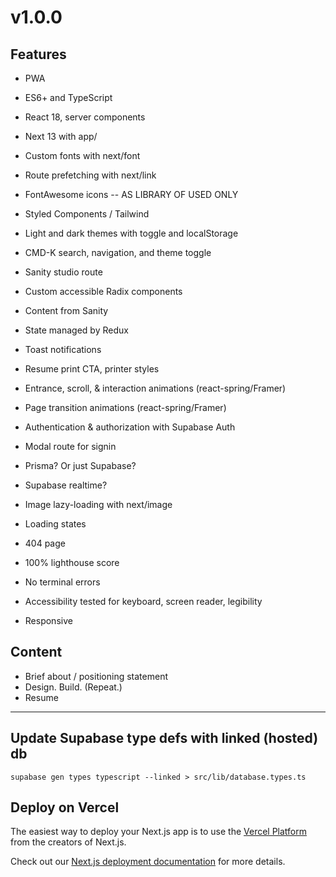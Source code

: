 
# v1.0.0

## Features

- PWA
- ES6+ and TypeScript
- React 18, server components
- Next 13 with app/
- Custom fonts with next/font
- Route prefetching with next/link
- FontAwesome icons -- AS LIBRARY OF USED ONLY
- Styled Components / Tailwind
- Light and dark themes with toggle and localStorage
- CMD-K search, navigation, and theme toggle
- Sanity studio route
- Custom accessible Radix components

- Content from Sanity
- State managed by Redux
- Toast notifications
- Resume print CTA, printer styles
- Entrance, scroll, & interaction animations (react-spring/Framer)
- Page transition animations (react-spring/Framer)

- Authentication & authorization with Supabase Auth
- Modal route for signin
- Prisma? Or just Supabase?
- Supabase realtime?

- Image lazy-loading with next/image
- Loading states
- 404 page
- 100% lighthouse score
- No terminal errors
- Accessibility tested for keyboard, screen reader, legibility
- Responsive

## Content

- Brief about / positioning statement
- Design. Build. (Repeat.)
- Resume

-----

## Update Supabase type defs with linked (hosted) db

`supabase gen types typescript --linked > src/lib/database.types.ts`

## Deploy on Vercel

The easiest way to deploy your Next.js app is to use the [Vercel Platform](https://vercel.com/new?utm_medium=default-template&filter=next.js&utm_source=create-next-app&utm_campaign=create-next-app-readme) from the creators of Next.js.

Check out our [Next.js deployment documentation](https://nextjs.org/docs/deployment) for more details.
